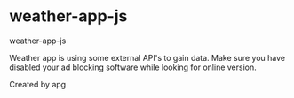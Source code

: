 # weather-app-js
weather-app-js

Weather app is using some external API's to gain data. Make sure you have disabled your ad blocking software while looking for online version.

Created by apg
